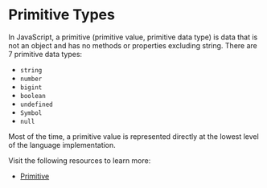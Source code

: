 # Primitive Types

In JavaScript, a primitive (primitive value, primitive data type) is data that is not an object and has no methods or properties excluding string. There are 7 primitive data types:

- `string`
- `number`
- `bigint`
- `boolean`
- `undefined`
- `Symbol`
- `null`

Most of the time, a primitive value is represented directly at the lowest level of the language implementation.

Visit the following resources to learn more:

- [Primitive](https://developer.mozilla.org/en-US/docs/Glossary/Primitive)
